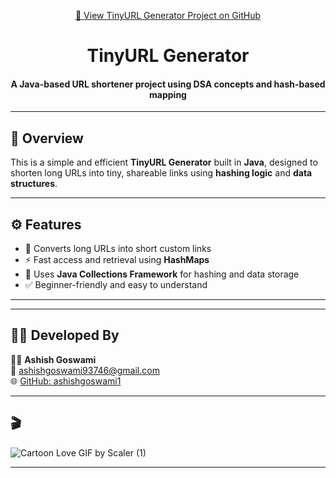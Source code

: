 <p align="center">
  <a href="https://github.com/ashishgoswami07/TinyUrl-Generator-Project">
    🔗 View TinyURL Generator Project on GitHub
  </a>
</p>

<h1 align="center"> TinyURL Generator</h1>
<h4 align="center">A Java-based URL shortener project using DSA concepts and hash-based mapping</h4>

---

## 🧠 Overview

This is a simple and efficient **TinyURL Generator** built in **Java**, designed to shorten long URLs into tiny, shareable links using **hashing logic** and **data structures**.

---

## ⚙️ Features

- 🔗 Converts long URLs into short custom links  
- ⚡ Fast access and retrieval using **HashMaps**  
- 🧠 Uses **Java Collections Framework** for hashing and data storage  
- ✅ Beginner-friendly and easy to understand  

---

---

## 🙋‍♂️ Developed By  
👨‍💻 **Ashish Goswami**  
📧 [ashishgoswami93746@gmail.com](mailto:ashishgoswami93746@gmail.com)  
🌐 [GitHub: ashishgoswami1](https://github.com/ashishgoswami07)  

---

## 🎬 

![Cartoon Love GIF by Scaler (1)](https://github.com/user-attachments/assets/9fbddaa0-998b-48d0-a3eb-3e486d054e4e)


---


